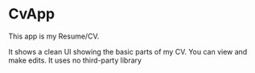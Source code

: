 # CvApp
This app is my Resume/CV.

It shows a clean UI showing the basic parts of my CV. You can view and make edits. It uses no third-party library
